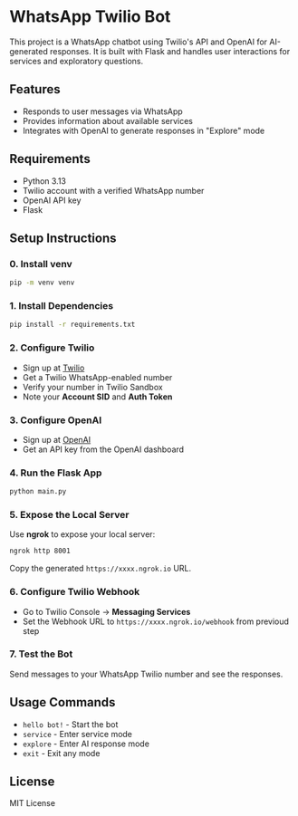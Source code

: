 # WhatsApp Twilio Bot

This project is a WhatsApp chatbot using Twilio's API and OpenAI for AI-generated responses. It is built with Flask and handles user interactions for services and exploratory questions.

## Features
- Responds to user messages via WhatsApp
- Provides information about available services
- Integrates with OpenAI to generate responses in "Explore" mode

## Requirements
- Python 3.13
- Twilio account with a verified WhatsApp number
- OpenAI API key
- Flask

## Setup Instructions
### 0. Install venv
```bash
pip -m venv venv
```

### 1. Install Dependencies
```bash
pip install -r requirements.txt
```

### 2. Configure Twilio
- Sign up at [Twilio](https://www.twilio.com/)
- Get a Twilio WhatsApp-enabled number
- Verify your number in Twilio Sandbox
- Note your **Account SID** and **Auth Token**

### 3. Configure OpenAI
- Sign up at [OpenAI](https://openai.com/)
- Get an API key from the OpenAI dashboard

### 4. Run the Flask App

```bash
python main.py
```

### 5. Expose the Local Server
Use **ngrok** to expose your local server:
```bash
ngrok http 8001
```
Copy the generated `https://xxxx.ngrok.io` URL.

### 6. Configure Twilio Webhook
- Go to Twilio Console → **Messaging Services**
- Set the Webhook URL to `https://xxxx.ngrok.io/webhook` from previoud step

### 7. Test the Bot
Send messages to your WhatsApp Twilio number and see the responses.

## Usage Commands
- `hello bot!` - Start the bot
- `service` - Enter service mode
- `explore` - Enter AI response mode
- `exit` - Exit any mode

## License
MIT License

